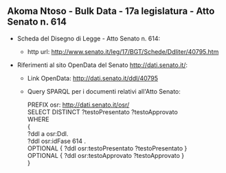 ## Akoma Ntoso - Bulk Data - 17a legislatura - Atto Senato n. 614 ##

* Scheda del Disegno di Legge - Atto Senato n. 614:
	* http url: http://www.senato.it/leg/17/BGT/Schede/Ddliter/40795.htm

* Riferimenti al sito OpenData del Senato http://dati.senato.it/:
	* Link OpenData: http://dati.senato.it/ddl/40795
	* Query SPARQL per i documenti relativi all'Atto Senato:

        PREFIX osr: <http://dati.senato.it/osr/>  
		SELECT DISTINCT ?testoPresentato ?testoApprovato  
		WHERE  
		{  
		    ?ddl a osr:Ddl.  
		    ?ddl osr:idFase 614 .  
		    OPTIONAL { ?ddl osr:testoPresentato ?testoPresentato }  
		    OPTIONAL { ?ddl osr:testoApprovato ?testoApprovato }  
		}
		